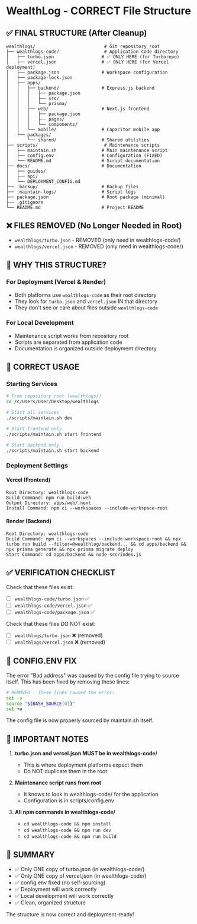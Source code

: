# WealthLog - CORRECT File Structure

## ✅ FINAL STRUCTURE (After Cleanup)

```
wealthlogs/                          # Git repository root
├── wealthlogs-code/                 # Application code directory
│   ├── turbo.json                  # ✅ ONLY HERE (for Turborepo)
│   ├── vercel.json                 # ✅ ONLY HERE (for Vercel deployment)
│   ├── package.json                # Workspace configuration
│   ├── package-lock.json           
│   ├── apps/
│   │   ├── backend/                # Express.js backend
│   │   │   ├── package.json
│   │   │   ├── src/
│   │   │   └── prisma/
│   │   ├── web/                    # Next.js frontend
│   │   │   ├── package.json
│   │   │   ├── pages/
│   │   │   └── components/
│   │   └── mobile/                 # Capacitor mobile app
│   └── packages/
│       └── shared/                 # Shared utilities
├── scripts/                         # Maintenance scripts
│   ├── maintain.sh                 # Main maintenance script
│   ├── config.env                  # Configuration (FIXED)
│   └── README.md                   # Script documentation
├── docs/                           # Documentation
│   ├── guides/
│   ├── api/
│   └── DEPLOYMENT_CONFIG.md
├── .backup/                        # Backup files
├── .maintain-logs/                 # Script logs
├── package.json                    # Root package (minimal)
├── .gitignore
└── README.md                       # Project README
```

## ❌ FILES REMOVED (No Longer Needed in Root)
- `wealthlogs/turbo.json` - REMOVED (only need in wealthlogs-code/)
- `wealthlogs/vercel.json` - REMOVED (only need in wealthlogs-code/)

## 📝 WHY THIS STRUCTURE?

### For Deployment (Vercel & Render)
- Both platforms use `wealthlogs-code` as their root directory
- They look for `turbo.json` and `vercel.json` IN that directory
- They don't see or care about files outside `wealthlogs-code`

### For Local Development
- Maintenance script works from repository root
- Scripts are separated from application code
- Documentation is organized outside deployment directory

## 🚀 CORRECT USAGE

### Starting Services
```bash
# From repository root (wealthlogs/)
cd /c/Users/User/Desktop/wealthlogs

# Start all services
./scripts/maintain.sh dev

# Start frontend only
./scripts/maintain.sh start frontend

# Start backend only
./scripts/maintain.sh start backend
```

### Deployment Settings

#### Vercel (Frontend)
```
Root Directory: wealthlogs-code
Build Command: npm run build:web
Output Directory: apps/web/.next
Install Command: npm ci --workspaces --include-workspace-root
```

#### Render (Backend)
```
Root Directory: wealthlogs-code
Build Command: npm ci --workspaces --include-workspace-root && npx turbo run build --filter=@wealthlog/backend... && cd apps/backend && npx prisma generate && npx prisma migrate deploy
Start Command: cd apps/backend && node src/index.js
```

## ✅ VERIFICATION CHECKLIST

Check that these files exist:
- [ ] `wealthlogs-code/turbo.json` ✅
- [ ] `wealthlogs-code/vercel.json` ✅
- [ ] `wealthlogs-code/package.json` ✅

Check that these files DO NOT exist:
- [ ] `wealthlogs/turbo.json` ❌ (removed)
- [ ] `wealthlogs/vercel.json` ❌ (removed)

## 🔧 CONFIG.ENV FIX

The error "Bad address" was caused by the config file trying to source itself. This has been fixed by removing these lines:
```bash
# REMOVED - These lines caused the error:
set -a
source "${BASH_SOURCE[0]}"
set +a
```

The config file is now properly sourced by maintain.sh itself.

## 📌 IMPORTANT NOTES

1. **turbo.json and vercel.json MUST be in wealthlogs-code/**
   - This is where deployment platforms expect them
   - Do NOT duplicate them in the root

2. **Maintenance script runs from root**
   - It knows to look in wealthlogs-code/ for the application
   - Configuration is in scripts/config.env

3. **All npm commands in wealthlogs-code/**
   - `cd wealthlogs-code && npm install`
   - `cd wealthlogs-code && npm run dev`
   - `cd wealthlogs-code && npm run build`

## 🎯 SUMMARY

- ✅ Only ONE copy of turbo.json (in wealthlogs-code/)
- ✅ Only ONE copy of vercel.json (in wealthlogs-code/)
- ✅ config.env fixed (no self-sourcing)
- ✅ Deployment will work correctly
- ✅ Local development will work correctly
- ✅ Clean, organized structure

The structure is now correct and deployment-ready!
